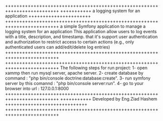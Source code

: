 +++++++++++++++++++++++++++++++++++++++++++++++++++++++++++++++++++++++++
+++++++++++   a logging system for an application  ++++++++++++++++++++++
+++++++++++++++++++++++++++++++++++++++++++++++++++++++++++++++++++++++++
a simple Symfony application to manage a logging system for an application
This application allow users to log events with a title, description, and timestamp.
that it's support user authentication and authorization to restrict access to certain actions
(e.g., only authenticated users can add/edit/delete log entries)
+++++++++++++++++++++++++++++++++++++++++++++++++++++++++++++++++++++++++
+++++++++++++++++++++++++++++++++++++++++++++++++++++++++++++++++++++++++
The following steps for run project:
1- open xammp then run mysql server, apache server.
2- create database by command :  "php bin/console doctrine:database:create".
3- run symfony server by this comannd : "php bin/console server:run".
4- go to your browser into url : 127.0.0.1:8000
+++++++++++++++++++++++++++++++++++++++++++++++++++++++++++++++++++++++++
+++++++++++   Developed by Eng.Ziad Hashem  +++++++++++++++++++++++++++++
+++++++++++++++++++++++++++++++++++++++++++++++++++++++++++++++++++++++++

